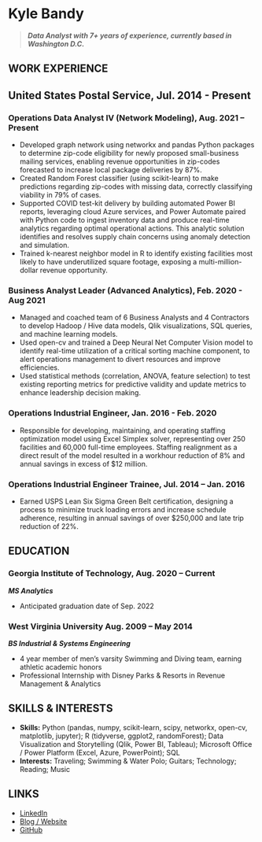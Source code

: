 # Kyle Bandy
>**_Data Analyst with 7+ years of experience, currently based in Washington D.C._**

## WORK EXPERIENCE
## United States Postal Service,  						     Jul. 2014 - Present
### Operations Data Analyst IV (Network Modeling), 				        Aug. 2021 – Present
- Developed graph network using networkx and pandas Python packages to determine zip-code eligibility for newly proposed small-business mailing services, enabling revenue opportunities in zip-codes forecasted to increase local package deliveries by 87%.
- Created Random Forest classifier (using scikit-learn) to make predictions regarding zip-codes with missing data, correctly classifying viability in 79% of cases.
- Supported COVID test-kit delivery by building automated Power BI reports, leveraging cloud Azure services, and Power Automate paired with Python code to ingest inventory data and produce real-time analytics regarding optimal operational actions. This analytic solution identifies and resolves supply chain concerns using anomaly detection and simulation.
- Trained k-nearest neighbor model in R to identify existing facilities most likely to have underutilized square footage, exposing a multi-million-dollar revenue opportunity.

### Business Analyst Leader (Advanced Analytics),				       Feb. 2020 - Aug 2021
- Managed and coached team of 6 Business Analysts and 4 Contractors to develop Hadoop / Hive data models, Qlik visualizations, SQL queries, and machine learning models.
- Used open-cv and trained a Deep Neural Net Computer Vision model to identify real-time utilization of a critical sorting machine component, to alert operations management to divert resources and improve efficiencies.
- Used statistical methods (correlation, ANOVA, feature selection) to test existing reporting metrics for predictive validity and update metrics to enhance leadership decision making.

### Operations Industrial Engineer, 							       Jan. 2016 - Feb. 2020
- Responsible for developing, maintaining, and operating staffing optimization model using Excel Simplex solver, representing over 250 facilities and 60,000 full-time employees. Staffing realignment as a direct result of the model resulted in a workhour reduction of 8% and annual savings in excess of $12 million.

### Operations Industrial Engineer Trainee, 					       Jul. 2014 – Jan. 2016
- Earned USPS Lean Six Sigma Green Belt certification, designing a process to minimize truck loading errors and increase schedule adherence, resulting in annual savings of over $250,000 and late trip reduction of 22%.

## EDUCATION
### Georgia Institute of Technology, 						         Aug. 2020 – Current
**_MS Analytics_**
- Anticipated graduation date of Sep. 2022

### West Virginia University 								      Aug. 2009 – May 2014
**_BS Industrial & Systems Engineering_**
- 4 year member of men’s varsity Swimming and Diving team, earning athletic academic honors
- Professional Internship with Disney Parks & Resorts in Revenue Management & Analytics

## SKILLS & INTERESTS
- **Skills:** Python (pandas, numpy, scikit-learn, scipy, networkx, open-cv, matplotlib, jupyter); R (tidyverse, ggplot2, randomForest); Data Visualization and Storytelling (Qlik, Power BI, Tableau); Microsoft Office / Power Platform (Excel, Azure, PowerPoint); SQL
- **Interests:** Traveling; Swimming & Water Polo; Guitars; Technology; Reading; Music

## LINKS
- [LinkedIn](https://www.linkedin.com/in/kylebandy/)
- [Blog / Website](https://medium.com/@kylembandy)
- [GitHub](https://github.com/kbandy2)
